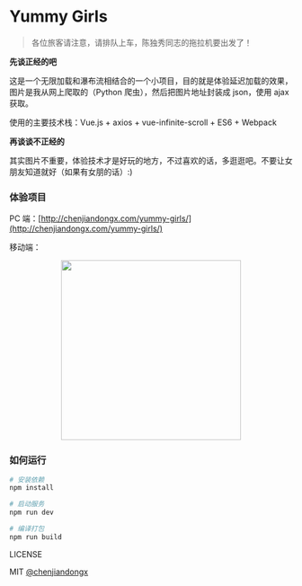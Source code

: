 # Yummy Girls

> 各位旅客请注意，请排队上车，陈独秀同志的拖拉机要出发了！

**先谈正经的吧**

这是一个无限加载和瀑布流相结合的一个小项目，目的就是体验延迟加载的效果，图片是我从网上爬取的（Python 爬虫），然后把图片地址封装成 json，使用 ajax 获取。

使用的主要技术栈：Vue.js + axios + vue-infinite-scroll + ES6 + Webpack

**再谈谈不正经的**

其实图片不重要，体验技术才是好玩的地方，不过喜欢的话，多逛逛吧。不要让女朋友知道就好（如果有女朋的话）:)

### 体验项目

PC 端：[http://chenjiandongx.com/yummy-girls/](http://chenjiandongx.com/yummy-girls/)

移动端：

<div align="center">
<img src="https://user-images.githubusercontent.com/19553554/37871024-48063236-3016-11e8-903e-1819dcaed7ca.png" width="320" height="320">
</div>


### 如何运行

``` bash
# 安装依赖
npm install

# 启动服务
npm run dev

# 编译打包
npm run build
```

LICENSE

MIT [@chenjiandongx](https://github.com/chenjiandongx)
